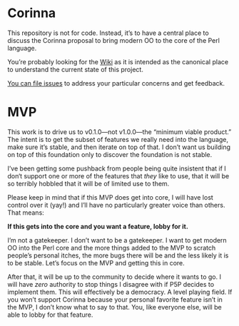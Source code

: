 # Corinna

This repository is not for code. Instead, it’s to have a central place to
discuss the Corinna proposal to bring modern OO to the core of the Perl
language. 

You’re probably looking for the [Wiki](https://github.com/Ovid/Cor/wiki) as it
is intended as the canonical place to understand the current state of this
project.

[You can file issues](https://github.com/Ovid/Cor/issues) to address your
particular concerns and get feedback.

# MVP

This work is to drive us to v0.1.0—not v1.0.0—the “minimum viable product.” The
intent is to get the subset of features we really need into the language, make
sure it’s stable, and then iterate on top of that. I don’t want us building on
top of this foundation only to discover the foundation is not stable.

I’ve been getting some pushback from people being quite insistent that if I
don‘t support one or more of the features that _they_ like to use, that it will
be so terribly hobbled that it will be of limited use to them.

Please keep in mind that if this MVP does get into core, I will have lost
control over it (yay!) and I’ll have no particularly greater voice than others.
That means:

**If this gets into the core and you want a feature, lobby for it.**

I’m not a gatekeeper. I don’t want to be a gatekeeper. I want to get modern OO
into the Perl core and the more things added to the MVP to scratch people’s
personal itches, the more bugs there will be and the less likely it is to be
stable. Let’s focus on the MVP and getting this in core.

After that, it will be up to the community to decide where it wants to go. I
will have _zero_ authority to stop things I disagree with if P5P decides to
implement them. This will effectively be a democracy. A level playing field.
If you won’t support Corinna because your personal favorite feature isn’t in
the MVP, I don’t know what to say to that. You, like everyone else, will be
able to lobby for that feature.
